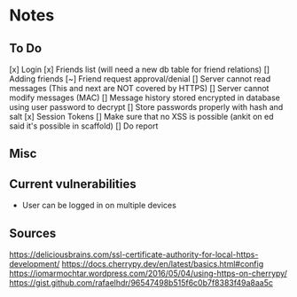 # Notes

## To Do

[x] Login
[x] Friends list (will need a new db table for friend relations)
[] Adding friends
[~] Friend request approval/denial
[] Server cannot read messages (This and next are NOT covered by HTTPS)
[] Server cannot modify messages (MAC)
[] Message history stored encrypted in database using user password to decrypt
[] Store passwords properly with hash and salt
[x] Session Tokens
[] Make sure that no XSS is possible (ankit on ed said it's possible in scaffold)
[] Do report

## Misc

## Current vulnerabilities

- User can be logged in on multiple devices

## Sources

https://deliciousbrains.com/ssl-certificate-authority-for-local-https-development/
https://docs.cherrypy.dev/en/latest/basics.html#config
https://iomarmochtar.wordpress.com/2016/05/04/using-https-on-cherrypy/
https://gist.github.com/rafaelhdr/96547498b515f6c0b7f8383f49a8aa5c
